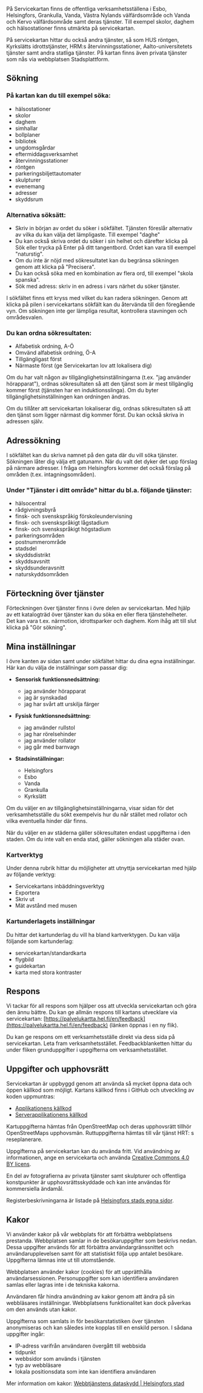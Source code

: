 På Servicekartan finns de offentliga verksamhetsställena i Esbo, Helsingfors, Grankulla, Vanda, Västra Nylands välfärdsområde och Vanda och Kervo välfärdsområde samt deras tjänster. Till exempel skolor, daghem och hälsostationer finns utmärkta på servicekartan.

På servicekartan hittar du också andra tjänster, så som HUS röntgen, Kyrkslätts idrottstjänster, HRM:s återvinningsstationer, Aalto-universitetets tjänster samt andra statliga tjänster. På kartan finns även privata tjänster som nås via webbplatsen Stadsplattform.

## Sökning

### På kartan kan du till exempel söka:

- hälsostationer
- skolor
- daghem
- simhallar
- bollplaner
- bibliotek
- ungdomsgårdar
- eftermiddagsverksamhet
- återvinningsstationer
- röntgen
- parkeringsbiljettautomater
- skulpturer
- evenemang
- adresser
- skyddsrum

### Alternativa söksätt:

- Skriv in början av ordet du söker i sökfältet. Tjänsten föreslår alternativ av vilka du kan välja det lämpligaste. Till exempel "daghe"
- Du kan också skriva ordet du söker i sin helhet och därefter klicka på Sök eller trycka på Enter på ditt tangentbord. Ordet kan vara till exempel "naturstig".
- Om du inte är nöjd med sökresultatet kan du begränsa sökningen genom att klicka på "Precisera".
- Du kan också söka med en kombination av flera ord, till exempel "skola spanska".
- Sök med adress: skriv in en adress i vars närhet du söker tjänster.

I sökfältet finns ett kryss med vilket du kan radera sökningen. Genom att klicka på pilen i servicekartans sökfält kan du återvända till den föregående vyn. Om sökningen inte ger lämpliga resultat, kontrollera stavningen och områdesvalen.

### Du kan ordna sökresultaten:

- Alfabetisk ordning, A-Ö
- Omvänd alfabetisk ordning, Ö-A
- Tillgängligast först
- Närmaste först (ge Servicekartan lov att lokalisera dig)

Om du har valt någon av tillgänglighetsinställningarna (t.ex. "jag använder hörapparat"), ordnas sökresultaten så att den tjänst som är mest tillgänglig kommer först (tjänsten har en induktionsslinga). Om du byter tillgänglighetsinställningen kan ordningen ändras.

Om du tillåter att servicekartan lokaliserar dig, ordnas sökresultaten så att den tjänst som ligger närmast dig kommer först. Du kan också skriva in adressen själv.

## Adressökning

I sökfältet kan du skriva namnet på den gata där du vill söka tjänster. Sökningen låter dig välja ett gatunamn. När du valt det dyker det upp förslag på närmare adresser. I fråga om Helsingfors kommer det också förslag på områden (t.ex. intagningsområden).

### Under "Tjänster i ditt område" hittar du bl.a. följande tjänster:

- hälsocentral
- rådgivningsbyrå
- finsk- och svenskspråkig förskoleundervisning
- finsk- och svenskspråkigt lågstadium
- finsk- och svenskspråkigt högstadium
- parkeringsområden
- postnummerområde
- stadsdel
- skyddsdistrikt
- skyddsavsnitt
- skyddsunderavsnitt
- naturskyddsområden

## Förteckning över tjänster

Förteckningen över tjänster finns i övre delen av servicekartan. Med hjälp av ett katalogträd över tjänster kan du söka en eller flera tjänstehelheter. Det kan vara t.ex. närmotion, idrottsparker och daghem. Kom ihåg att till slut klicka på "Gör sökning".

## Mina inställningar

I övre kanten av sidan samt under sökfältet hittar du dina egna inställningar. Här kan du välja de inställningar som passar dig:

- **Sensorisk funktionsnedsättning:**
  - jag använder hörapparat
  - jag är synskadad
  - jag har svårt att urskilja färger

- **Fysisk funktionsnedsättning:**
  - jag använder rullstol
  - jag har rörelsehinder
  - jag använder rollator
  - jag går med barnvagn

- **Stadsinställningar:**
  - Helsingfors
  - Esbo
  - Vanda
  - Grankulla
  - Kyrkslätt

Om du väljer en av tillgänglighetsinställningarna, visar sidan för det verksamhetsställe du sökt exempelvis hur du når stället med rollator och vilka eventuella hinder där finns.

När du väljer en av städerna gäller sökresultaten endast uppgifterna i den staden. Om du inte valt en enda stad, gäller sökningen alla städer ovan.

### Kartverktyg

Under denna rubrik hittar du möjligheter att utnyttja servicekartan med hjälp av följande verktyg:

- Servicekartans inbäddningsverktyg
- Exportera
- Skriv ut
- Mät avstånd med musen

### Kartunderlagets inställningar

Du hittar det kartunderlag du vill ha bland kartverktygen. Du kan välja följande som kartunderlag:

- servicekartan/standardkarta
- flygbild
- guidekartan
- karta med stora kontraster

## Respons

Vi tackar för all respons som hjälper oss att utveckla servicekartan och göra den ännu bättre. Du kan ge allmän respons till kartans utvecklare via servicekartan: [https://palvelukartta.hel.fi/en/feedback](https://palvelukartta.hel.fi/en/feedback) (länken öppnas i en ny flik).

Du kan ge respons om ett verksamhetsställe direkt via dess sida på servicekartan. Leta fram verksamhetsstället. Feedbackblanketten hittar du under fliken grunduppgifter i uppgifterna om verksamhetsstället.

## Uppgifter och upphovsrätt

Servicekartan är uppbyggd genom att använda så mycket öppna data och öppen källkod som möjligt. Kartans källkod finns i GitHub och utveckling av koden uppmuntras:

- [Applikationens källkod](https://github.com/City-of-Helsinki/servicemap-ui/)
- [Serverapplikationens källkod](https://github.com/City-of-Helsinki/smbackend/)

Kartuppgifterna hämtas från OpenStreetMap och deras upphovsrätt tillhör OpenStreetMaps upphovsmän. Ruttuppgifterna hämtas till vår tjänst HRT: s reseplanerare.

Uppgifterna på servicekartan kan du använda fritt. Vid användning av informationen, ange en servicekarta och använda [Creative Commons 4.0 BY licens](https://creativecommons.org/licenses/by/4.0/deed.sv).

En del av fotografierna av privata tjänster samt skulpturer och offentliga konstpunkter är upphovsrättsskyddade och kan inte användas för kommersiella ändamål.

Registerbeskrivningarna är listade på [Helsingfors stads egna sidor](https://www.hel.fi/fi/paatoksenteko-ja-hallinto/tietoa-helsingista/tietosuoja-ja-tiedonhallinta/tietosuoja/tietosuojaselosteet-integritetspolicyer-data-protection-notices).

## Kakor

Vi använder kakor på vår webbplats för att förbättra webbplatsens prestanda. Webbplatsen samlar in de besökaruppgifter som beskrivs nedan. Dessa uppgifter används för att förbättra användargränssnittet och användarupplevelsen samt för att statistiskt följa upp antalet besökare. Uppgifterna lämnas inte ut till utomstående.

Webbplatsen använder kakor (cookies) för att upprätthålla användarsessionen. Personuppgifter som kan identifiera användaren samlas eller lagras inte i de tekniska kakorna.

Användaren får hindra användning av kakor genom att ändra på sin webbläsares inställningar. Webbplatsens funktionalitet kan dock påverkas om den används utan kakor.

Uppgifterna som samlats in för besökarstatistiken över tjänsten anonymiseras och kan således inte kopplas till en enskild person. I sådana uppgifter ingår:

- IP-adress varifrån användaren övergått till webbsida
- tidpunkt
- webbsidor som används i tjänsten
- typ av webbläsare
- lokala positionsdata som inte kan identifiera användaren

Mer information om kakor: [Webbtjänstens dataskydd | Helsingfors stad](https://www.hel.fi/helsinki/sv/stad-och-forvaltning/information/information/sakerhet)
